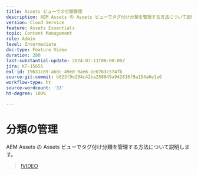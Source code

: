 ```yaml
---
title: Assets ビューでの分類管理
description: AEM Assets の Assets ビューでタグ付け分類を管理する方法について説明します。
version: Cloud Service
feature: Assets Essentials
topic: Content Management
role: Admin
level: Intermediate
doc-type: Feature Video
duration: 280
last-substantial-update: 2024-07-11T00:00:00Z
jira: KT-15655
exl-id: 19631c89-a68c-49e0-9ae6-1e0763c574fb
source-git-commit: b823f9e294c42ba258049a942816f9a154a6e1a6
workflow-type: ht
source-wordcount: '33'
ht-degree: 100%

---
```


# 分類の管理

AEM Assets の Assets ビューでタグ付け分類を管理する方法について説明します。

>[!VIDEO](https://video.tv.adobe.com/v/3431081/?learn=on)
